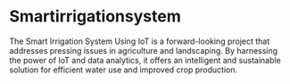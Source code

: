 # Smartirrigationsystem
The Smart Irrigation System Using IoT is a forward-looking project that addresses pressing issues in agriculture and landscaping. By harnessing the power of IoT and data analytics, it offers an intelligent and sustainable solution for efficient water use and improved crop production.
